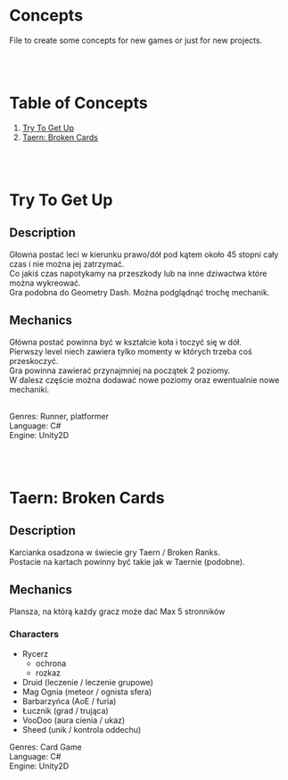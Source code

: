# Concepts

File to create some concepts for new games or just for new projects.

<br /><br />

# Table of Concepts
1. [Try To Get Up](#Try-To-Get-Up)
2. [Taern: Broken Cards](#Taern-Broken-Cards)

<br /><br />

# Try To Get Up

## Description


Głowna postać leci w kierunku prawo/dół pod kątem około 45 stopni cały czas i nie można jej zatrzymać.<br />
Co jakiś czas napotykamy na przeszkody lub na inne dziwactwa które można wykreować.<br />
Gra podobna do Geometry Dash. Można podglądnąć trochę mechanik.<br />

## Mechanics

Główna postać powinna być w kształcie koła i toczyć się w dół.<br />
Pierwszy level niech zawiera tylko momenty w których trzeba coś przeskoczyć.<br />
Gra powinna zawierać przynajmniej na początek 2 poziomy.<br />
W dalesz częście można dodawać nowe poziomy oraz ewentualnie nowe mechaniki.<br /><br />

Genres: Runner, platformer<br />
Language: C#<br />
Engine: Unity2D

<br /><br />

# Taern: Broken Cards

## Description

Karcianka osadzona w świecie gry Taern / Broken Ranks.<br />
Postacie na kartach powinny być takie jak w Taernie (podobne).<br />

## Mechanics

Plansza, na którą każdy gracz może dać Max 5 stronników

### Characters
- Rycerz
  - ochrona
  - rozkaz
- Druid (leczenie / leczenie grupowe) <br />
- Mag Ognia (meteor / ognista sfera) <br />
- Barbarzyńca (AoE / furia) <br />
- Łucznik (grad / trująca) <br />
- VooDoo (aura cienia / ukaz) <br />
- Sheed (unik / kontrola oddechu) <br />


Genres: Card Game<br />
Language: C#<br />
Engine: Unity2D

<br /><br />
